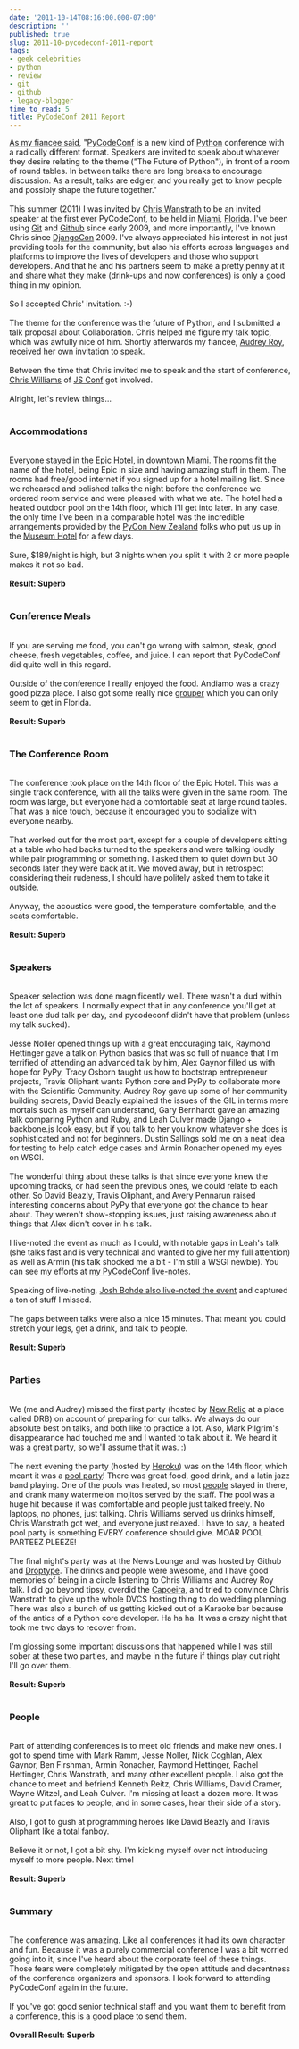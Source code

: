 ```yaml
---
date: '2011-10-14T08:16:00.000-07:00'
description: ''
published: true
slug: 2011-10-pycodeconf-2011-report
tags:
- geek celebrities
- python
- review
- git
- github
- legacy-blogger
time_to_read: 5
title: PyCodeConf 2011 Report
---
```


<a href="http://audreyr.posterous.com/75336715">As my fiancee said</a>, "<a href="http://py.codeconf.com/">PyCodeConf</a> is a new kind of <a href="http://python.org/">Python</a> conference with a radically different format. Speakers are invited to speak about whatever they desire relating to the theme ("The Future of Python"), in front of a room of round tables. In between talks there are long breaks to encourage discussion. As a result, talks are edgier, and you really get to know people and possibly shape the future together."<br /><br />This summer (2011) I was invited by <a href="http://chriswanstrath.com/">Chris Wanstrath</a> to be an invited speaker at the first ever PyCodeConf, to be held in <a href="http://en.wikipedia.org/wiki/Miami">Miami</a>, <a href="http://en.wikipedia.org/wiki/Florida">Florida</a>. I've been using <a href="http://git-scm.com/">Git</a> and <a href="https://github.com/">Github</a> since early 2009, and more importantly, I've known Chris since <a href="http://djangocon.us/">DjangoCon</a> 2009. I've always appreciated his interest in not just providing tools for the community, but also his efforts across languages and platforms to improve the lives of developers and those who support developers. And that he and his partners seem to make a pretty penny at it and share what they make (drink-ups and now conferences) is only a good thing in my opinion. <br /><br />So I accepted Chris' invitation. :-)<br /><br />The theme for the conference was the future of Python, and I submitted a talk proposal about Collaboration. Chris helped me figure my talk topic, which was awfully nice of him. Shortly afterwards my fiancee, <a href="http://twitter.com/audreyr">Audrey Roy</a>, received her own invitation to speak.<br /><br />Between the time that Chris invited me to speak and the start of conference, <a href="http://voodootikigod.com/">Chris Williams</a> of <a href="http://promotejs.com/">JS Conf</a> got involved.<br /><br />Alright, let's review things...<br /><br /><h3>Accommodations</h3><br />Everyone stayed in the <a href="http://www.epichotel.com/">Epic Hotel</a>, in downtown Miami. The rooms fit the name of the hotel, being Epic in size and having amazing stuff in them. The rooms had free/good internet if you signed up for a hotel mailing list. Since we rehearsed and polished talks the night before the conference we ordered room service and were pleased with what we ate. The hotel had a heated outdoor pool on the 14th floor, which I'll get into later. In any case, the only time I've been in a comparable hotel was the incredible arrangements provided by the <a href="http://nz.pycon.org/2011">PyCon New Zealand</a> folks who put us up in the <a href="http://www.museumhotel.co.nz/">Museum Hotel</a> for a few days.<br /><br />Sure, $189/night is high, but 3 nights when you split it with 2 or more people makes it not so bad. <br /><br /><b>Result: Superb</b><br /><br /><h3>Conference Meals</h3><br />If you are serving me food, you can't go wrong with salmon, steak, good cheese, fresh vegetables, coffee, and juice.  I can report that PyCodeConf did quite well in this regard.<br /><br />Outside of the conference I really enjoyed the food. Andiamo was a crazy good pizza place. I also got some really nice <a href="http://en.wikipedia.org/wiki/Grouper">grouper</a> which you can only seem to get in Florida.<br /><br /><b>Result: Superb</b><br /><br /><h3>The Conference Room</h3><br />The conference took place on the 14th floor of the Epic Hotel. This was a single track conference, with all the talks were given in the same room. The room was large, but everyone had a comfortable seat at large round tables. That was a nice touch, because it encouraged you to socialize with everyone nearby. <br /><br />That worked out for the most part, except for a couple of developers sitting at a table who had backs turned to the speakers and were talking loudly while pair programming or something. I asked them to quiet down but 30 seconds later they were back at it. We moved away, but in retrospect considering their rudeness, I should have politely asked them to take it outside.<br /><br />Anyway, the acoustics were good, the temperature comfortable, and the seats comfortable. <br /><br /><b>Result: Superb</b><br /><br /><h3>Speakers</h3><br />Speaker selection was done magnificently well. There wasn't a dud within the lot of speakers. I normally expect that in any conference you'll get at least one dud talk per day, and pycodeconf didn't have that problem (unless my talk sucked).<br /><br />Jesse Noller opened things up with a great encouraging talk, Raymond Hettinger gave a talk on Python basics that was so full of nuance that I'm terrified of attending an advanced talk by him, Alex Gaynor filled us with hope for PyPy, Tracy Osborn taught us how to bootstrap entrepreneur projects, Travis Oliphant wants Python core and PyPy to collaborate more with the Scientific Community, Audrey Roy gave up some of her community building secrets, David Beazly explained the issues of the GIL in terms mere mortals such as myself can understand, Gary Bernhardt gave an amazing talk comparing Python and Ruby, and Leah Culver made Django + backbone.js look easy, but if you talk to her you know whatever she does is sophisticated and not for beginners. Dustin Sallings sold me on a neat idea for testing to help catch edge cases and Armin Ronacher opened my eyes on WSGI.<br /><br />The wonderful thing about these talks is that since everyone knew the upcoming tracks, or had seen the previous ones, we could relate to each other. So David Beazly, Travis Oliphant, and Avery Pennarun raised interesting concerns about PyPy that everyone got the chance to hear about. They weren't show-stopping issues, just raising awareness about things that Alex didn't cover in his talk.<br /><br />I live-noted the event as much as I could, with notable gaps in Leah's talk (she talks fast and is very technical and wanted to give her my full attention) as well as Armin (his talk shocked me a bit - I'm still a WSGI newbie). You can see my efforts at <a href="http://pydanny-event-notes.readthedocs.org/en/latest/PyCodeConf2011/index.html">my PyCodeConf live-notes</a>.<br /><br />Speaking of live-noting, <a href="http://joshbohde-event-notes.readthedocs.org/en/latest/pycodeconf/index.html">Josh Bohde also live-noted the event</a>&nbsp;and captured a ton of stuff I missed.<br /><br />The gaps between talks were also a nice 15 minutes. That meant you could stretch your legs, get a drink, and talk to people. <br /><br /><b>Result: Superb</b><br /><br /><h3>Parties</h3><br />We (me and Audrey) missed the first party (hosted by <a href="http://newrelic.com/">New Relic</a> at a place called DRB) on account of preparing for our talks. We always do our absolute best on talks, and both like to practice a lot. Also, Mark Pilgrim's disappearance had touched me and I wanted to talk about it. We heard it was a great party, so we'll assume that it was. :)<br /><br />The next evening the party (hosted by <a href="http://www.heroku.com/">Heroku</a>) was on the 14th floor, which meant it was a <a href="http://www.flickr.com/photos/sundaykofax/6241284072/">pool party</a>! There was great food, good drink, and a latin jazz band playing. One of the pools was heated, so most <a href="http://www.flickr.com/photos/sundaykofax/6241289932/in/set-72157627885835624">people</a> stayed in there, and drank many watermelon mojitos served by the staff. The pool was a huge hit because it was comfortable and people just talked freely. No laptops, no phones, just talking. Chris Williams served us drinks himself, Chris Wanstrath got wet, and everyone just relaxed. I have to say, a heated pool party is something EVERY conference should give. MOAR POOL PARTEEZ PLEEZE!<br /><br />The final night's party was at the News Lounge and was hosted by Github and <a href="http://droptype.com/">Droptype</a>. The drinks and people were awesome, and I have good memories of being in a circle listening to Chris Williams and Audrey Roy talk. I did go beyond tipsy, overdid the <a href="http://en.wikipedia.org/wiki/Capoeira">Capoeira</a>, and tried to convince Chris Wanstrath to give up the whole DVCS hosting thing to do wedding planning. There was also a bunch of us getting kicked out of a Karaoke bar because of the antics of a Python core developer. Ha ha ha. It was a crazy night that took me two days to recover from.<br /><br />I'm glossing some important discussions that happened while I was still sober at these two parties, and maybe in the future if things play out right I'll go over them.<br /><br /><b>Result: Superb</b><br /><br /><h3>People</h3><br />Part of attending conferences is to meet old friends and make new ones. I got to spend time with Mark Ramm, Jesse Noller, Nick Coghlan, Alex Gaynor, Ben Firshman, Armin Ronacher, Raymond Hettinger, Rachel Hettinger, Chris Wanstrath, and many other excellent people. I also got the chance to meet and befriend Kenneth Reitz, Chris Williams, David Cramer, Wayne Witzel, and Leah Culver. I'm missing at least a dozen more. It was great to put faces to people, and in some cases, hear their side of a story.<br /><br />Also, I got to gush at programming heroes like David Beazly and Travis Oliphant like a total fanboy. <br /><br />Believe it or not, I got a bit shy. I'm kicking myself over not introducing myself to more people.  Next time!<br /><br /><b>Result: Superb</b><br /><br /><h3>Summary</h3><br />The conference was amazing. Like all conferences it had its own character and fun. Because it was a purely commercial conference I was a bit worried going into it, since I've heard about the corporate feel of these things. Those fears were completely mitigated by the open attitude and decentness of the conference organizers and sponsors. I look forward to attending PyCodeConf again in the future.<br /><br />If you've got good senior technical staff and you want them to benefit from a conference, this is a good place to send them.<br /><br /><b>Overall Result: Superb</b>